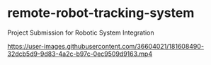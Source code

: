 # remote-robot-tracking-system
Project Submission for Robotic System Integration



https://user-images.githubusercontent.com/36604021/181608490-32dcb5d9-9d83-4a2c-b97c-0ec9509d9163.mp4


